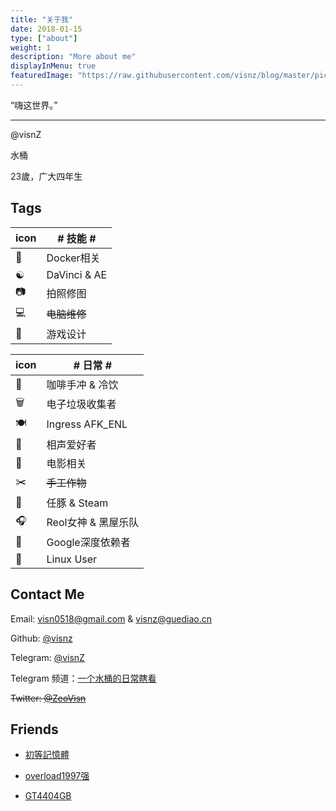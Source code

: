 ```yaml
---
title: "关于我"
date: 2018-01-15
type: ["about"]
weight: 1
description: "More about me"
displayInMenu: true
featuredImage: "https://raw.githubusercontent.com/visnz/blog/master/pics/oldicon/avater.jpg"
---
```


“嗨这世界。”

---

@visnZ

水桶

23歲，广大四年生

## Tags

icon|\# 技能 \# |
---|---
🐋|Docker相关|
☯️|DaVinci & AE|
📷|拍照修图|
💻|~~电脑维修~~|
🎲|游戏设计|


icon|\# 日常 \# 
---|---
🍹|咖啡手冲 & 冷饮|
🗑|电子垃圾收集者|
🍽|Ingress AFK_ENL|
💸|相声爱好者|
🎥|电影相关|
✂️|~~手工作物~~|
🐬|任豚 & Steam|
🎧|Reol女神 & 黑屋乐队|
💊|Google深度依赖者|
🐧|Linux User|


## Contact Me

Email: visn0518@gmail.com & visnz@guediao.cn

Github: [@visnz](https://github.com/visnz)

Telegram: [@visnZ](https://t.me/visnZ)

Telegram 频道：[一个水桶的日常瞎看](https://t.me/visnview)

~~Twitter: [@ZeoVisn](https://twitter.com/ZeoVisn)~~

## Friends

- [初等記憶體](axionl.github.io)

- [overload1997强](blog.csdn.net/overload1997)

- [GT4404GB](http://gt4404gb.top/)